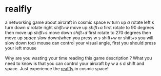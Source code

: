 # realfly
a networking game about aircraft in cosmic space
*w*  turn up
*a*  rotate left
*s*  turn down
*d*  rotate right
*shift+w*  move up
*shift+a*  first rotate to 90 degrees then move up
*shift+s*  move down
*shift+d*  first rotate to 270 degrees then move up
*space*  slow down(when you press w s shift+w or shift+s you will slow down too)
mouse can control your visual angle, first you should press your left mouse

Why are you wasting your time reading this game description？What you need to know is that you can control your aircraft by w a s d shift and space. Just experience the [realfly](http://112.74.92.230:3000) in cosmic space! 



